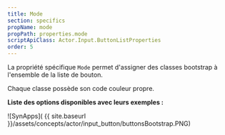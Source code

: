 ```yaml
---
title: Mode
section: specifics
propName: mode
propPath: properties.mode
scriptApiClass: Actor.Input.ButtonListProperties
order: 5
---
```

La propriété spécifique `Mode` permet d'assigner des classes bootstrap à l'ensemble de la liste de bouton.

Chaque classe possède son code couleur propre.

**Liste des options disponibles avec leurs exemples :**

![SynApps]( {{ site.baseurl }}/assets/concepts/actor/input_button/buttonsBootstrap.PNG)
